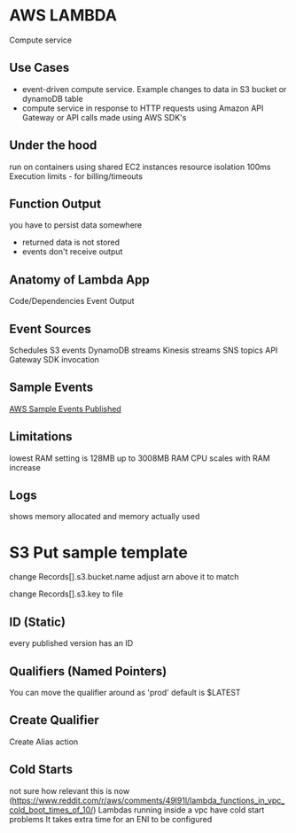 # AWS LAMBDA
Compute service

## Use Cases
- event-driven compute service. Example changes to data in S3 bucket or dynamoDB
table
- compute service in response to HTTP requests using Amazon API Gateway or API
calls made using AWS SDK's

## Under the hood
run on containers
using shared EC2 instances
resource isolation
100ms Execution limits - for billing/timeouts

## Function Output
you have to persist data somewhere
- returned data is not stored
- events don't receive output

## Anatomy of Lambda App
Code/Dependencies
Event
Output

## Event Sources
Schedules
S3 events
DynamoDB streams
Kinesis streams
SNS topics
API Gateway
SDK invocation

## Sample Events
[AWS Sample Events Published](https://docs.aws.amazon.com/lambda/latest/dg/eventsources.html#eventsources-api-gateway-request)

## Limitations
lowest RAM setting is 128MB
up to 3008MB RAM
CPU scales with RAM increase

## Logs
shows memory allocated and memory actually used

# S3 Put sample template
change Records[].s3.bucket.name
adjust arn above it to match

change Records[].s3.key to file

## ID (Static)
every published version has an ID

## Qualifiers (Named Pointers)
You can move the qualifier around as 'prod'
default is $LATEST

## Create Qualifier
Create Alias action

## Cold Starts
not sure how relevant this is now
(https://www.reddit.com/r/aws/comments/49l91l/lambda_functions_in_vpc_cold_boot_times_of_10/)
Lambdas running inside a vpc have cold start problems
It takes extra time for an ENI to be configured
